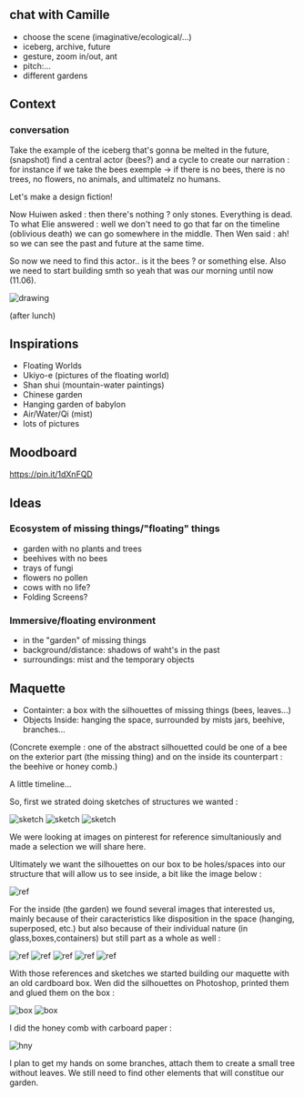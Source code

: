 ## chat with Camille

- choose the scene (imaginative/ecological/...)
- iceberg, archive, future
- gesture, zoom in/out, ant
- pitch:...
- different gardens

## Context

### conversation

Take the example of the iceberg that's gonna be melted in the future, (snapshot) find a central actor (bees?) and a cycle to create our narration :
for instance if we take the bees exemple -> if there is no bees, there is no trees, no flowers, no animals, and ultimatelz no humans.

Let's make a design fiction!

Now Huiwen asked : then there's nothing ? only stones. Everything is dead. To what Elie answered : well we don't need to go that far on the timeline (oblivious death) we can go somewhere in the middle. Then Wen said : ah! so we can see the past and future at the same time.

So now we need to find this actor.. is it the bees ? or something else. Also we need to start building smth so yeah that was our morning until now (11.06).

![drawing](images/be.jpg)

(after lunch)

## Inspirations

- Floating Worlds
- Ukiyo-e (pictures of the floating world)
- Shan shui (mountain-water paintings)
- Chinese garden
- Hanging garden of babylon
- Air/Water/Qi (mist)
- lots of pictures

## Moodboard

https://pin.it/1dXnFQD

## Ideas

### Ecosystem of missing things/"floating" things

- garden with no plants and trees
- beehives with no bees
- trays of fungi
- flowers no pollen
- cows with no life?
- Folding Screens?

### Immersive/floating environment

- in the "garden" of missing things
- background/distance: shadows of waht's in the past
- surroundings: mist and the temporary objects

## Maquette

- Containter: a box with the silhouettes of missing things (bees, leaves...)
- Objects Inside: hanging the space, surrounded by mists
  jars, beehive, branches...

(Concrete exemple : one of the abstract silhouetted could be one of a bee on the exterior part (the missing thing) and on the inside its counterpart : the beehive or honey comb.)

A little timeline...

So, first we strated doing sketches of structures we wanted :

![sketch](images/sketch001.jpg)
![sketch](images/sketch002.jpg)
![sketch](images/sketch003.jpg)

We were looking at images on pinterest for reference simultaniously and made a selection we will share here.

Ultimately we want the silhouettes on our box to be holes/spaces into our structure that will allow us to see inside, a bit like the image below :

![ref](images/moodb1.jpg)

For the inside (the garden) we found several images that interested us, mainly because of their caracteristics like disposition in the space (hanging, superposed, etc.) but also because of their individual nature (in glass,boxes,containers) but still part as a whole as well :

![ref](images/moodb2.jpg)
![ref](images/moodb3.jpg)
![ref](images/moodb4.jpg)
![ref](images/moodb5.jpg)
![ref](images/moodb6.jpg)

With those references and sketches we started building our maquette with an old cardboard box. Wen did the silhouettes on Photoshop, printed them and glued them on the box :

![box](images/box.jpg)
![box](images/box2.jpg)

I did the honey comb with carboard paper :

![hny](images/honey.JPG)

I plan to get my hands on some branches, attach them to create a small tree without leaves. We still need to find other elements that will constitue our garden.
